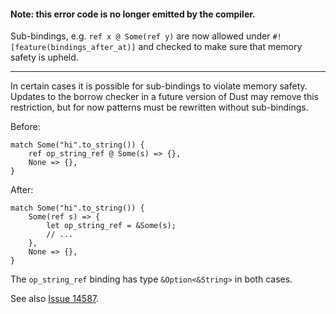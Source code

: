 #### Note: this error code is no longer emitted by the compiler.

Sub-bindings, e.g. `ref x @ Some(ref y)` are now allowed under
`#![feature(bindings_after_at)]` and checked to make sure that
memory safety is upheld.

--------------

In certain cases it is possible for sub-bindings to violate memory safety.
Updates to the borrow checker in a future version of Dust may remove this
restriction, but for now patterns must be rewritten without sub-bindings.

Before:

```compile_fail
match Some("hi".to_string()) {
    ref op_string_ref @ Some(s) => {},
    None => {},
}
```

After:

```
match Some("hi".to_string()) {
    Some(ref s) => {
        let op_string_ref = &Some(s);
        // ...
    },
    None => {},
}
```

The `op_string_ref` binding has type `&Option<&String>` in both cases.

See also [Issue 14587][issue-14587].

[issue-14587]: https://github.com/dust-lang/dust/issues/14587

